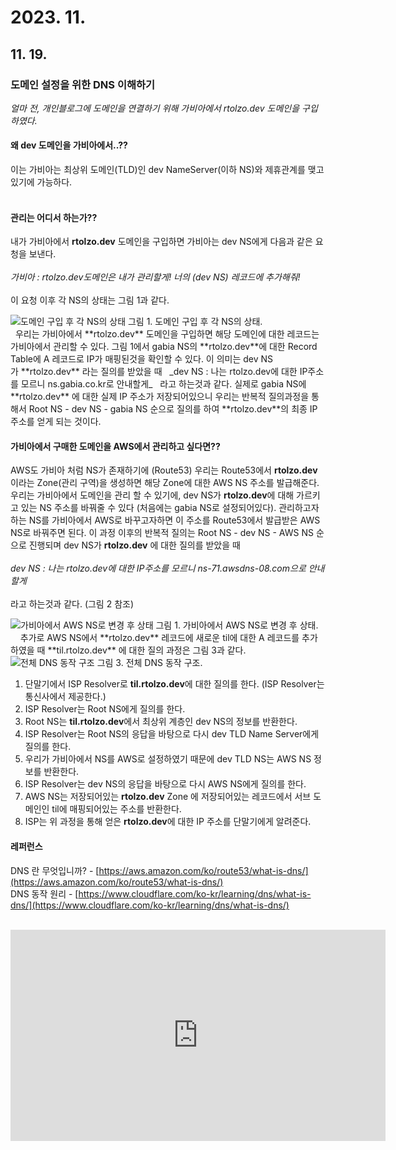 # 2023. 11.

## 11. 19.

### 도메인 설정을 위한 DNS 이해하기

_얼마 전, 개인블로그에 도메인을 연결하기 위해 가비아에서 rtolzo.dev 도메인을 구입하였다._

#### 왜 dev 도메인을 가비아에서..??

이는 가비아는 최상위 도메인(TLD)인 dev NameServer(이하 NS)와 제휴관계를 맺고 있기에 가능하다.  
 

#### 관리는 어디서 하는가??

내가 가비아에서 **rtolzo.dev** 도메인을 구입하면 가비아는 dev NS에게 다음과 같은 요청을 보낸다.  
   
_가비아 : rtolzo.dev도메인은 내가 관리할게! 너의 (dev NS) 레코드에 추가해줘!_  
   
이 요청 이후 각 NS의 상태는 그림 1과 같다.  

<div class="img-container">
    <img alt="도메인 구입 후 각 NS의 상태" src="https://github.com/ChoiYongWon/Algorithm/assets/40623433/c693d846-9255-49ee-85de-822a4d3d4506">  
    <span class="caption">그림 1. 도메인 구입 후 각 NS의 상태.</span>
</div>
   
우리는 가비아에서 **rtolzo.dev** 도메인을 구입하면 해당 도메인에 대한 레코드는 가비아에서 관리할 수 있다. 그림 1에서 gabia NS의 **rtolzo.dev**에 대한 Record Table에 A 레코드로 IP가 매핑된것을 확인할 수 있다. 이 의미는 dev NS가 **rtolzo.dev** 라는 질의를 받았을 때  
   
_dev NS : 나는 rtolzo.dev에 대한 IP주소를 모르니 ns.gabia.co.kr로 안내할게_  
   
라고 하는것과 같다. 실제로 gabia NS에 **rtolzo.dev** 에 대한 실제 IP 주소가 저장되어있으니 우리는 반복적 질의과정을 통해서  
Root NS - dev NS - gabia NS 순으로 질의를 하여 **rtolzo.dev**의 최종 IP 주소를 얻게 되는 것이다.  
 

#### 가비아에서 구매한 도메인을 AWS에서 관리하고 싶다면??

AWS도 가비아 처럼 NS가 존재하기에 (Route53) 우리는 Route53에서 **rtolzo.dev** 이라는 Zone(관리 구역)을 생성하면 해당 Zone에 대한 AWS NS 주소를 발급해준다. 우리는 가비아에서 도메인을 관리 할 수 있기에, dev NS가 **rtolzo.dev**에 대해 가르키고 있는 NS 주소를 바꿔줄 수 있다 (처음에는 gabia NS로 설정되어있다). 관리하고자 하는 NS를 가비아에서 AWS로 바꾸고자하면 이 주소를 Route53에서 발급받은 AWS NS로 바꿔주면 된다. 이 과정 이후의 반복적 질의는 Root NS - dev NS - AWS NS 순으로 진행되며 dev NS가 **rtolzo.dev** 에 대한 질의를 받았을 때  
   
_dev NS : 나는 rtolzo.dev에 대한 IP주소를 모르니 ns-71.awsdns-08.com으로 안내할게_  
   
라고 하는것과 같다. (그림 2 참조)  

<div class="img-container">
    <img alt="가비아에서 AWS NS로 변경 후 상태" src="https://github.com/ChoiYongWon/Algorithm/assets/40623433/46fd16cc-c6da-464a-b7a4-fae35db70e5a">  
    <span class="caption">그림 1. 가비아에서 AWS NS로 변경 후 상태.</span>
</div>
 
   
추가로 AWS NS에서 **rtolzo.dev** 레코드에 새로운 til에 대한 A 레코드를 추가하였을 때  
**til.rtolzo.dev** 에 대한 질의 과정은 그림 3과 같다.  

<div class="img-container">
    <img alt="전체 DNS 동작 구조" src="https://github.com/ChoiYongWon/Algorithm/assets/40623433/7c067db9-13fc-4940-b2a0-5b78315c5bc0">  
    <span class="caption">그림 3. 전체 DNS 동작 구조.</span>
</div>



1.  단말기에서 ISP Resolver로 **til.rtolzo.dev**에 대한 질의를 한다. (ISP Resolver는 통신사에서 제공한다.)
2.  ISP Resolver는 Root NS에게 질의를 한다.
3.  Root NS는 **til.rtolzo.dev**에서 최상위 계층인 dev NS의 정보를 반환한다.
4.  ISP Resolver는 Root NS의 응답을 바탕으로 다시 dev TLD Name Server에게 질의를 한다.
5.  우리가 가비아에서 NS를 AWS로 설정하였기 때문에 dev TLD NS는 AWS NS 정보를 반환한다.
6.  ISP Resolver는 dev NS의 응답을 바탕으로 다시 AWS NS에게 질의를 한다.
7.  AWS NS는 저장되어있는 **rtolzo.dev** Zone 에 저장되어있는 레코드에서 서브 도메인인 til에 매핑되어있는 주소를 반환한다.
8.  ISP는 위 과정을 통해 얻은 **rtolzo.dev**에 대한 IP 주소를 단말기에게 알려준다.

#### 레퍼런스

DNS 란 무엇입니까? - [https://aws.amazon.com/ko/route53/what-is-dns/](https://aws.amazon.com/ko/route53/what-is-dns/)  
DNS 동작 원리 - [https://www.cloudflare.com/ko-kr/learning/dns/what-is-dns/](https://www.cloudflare.com/ko-kr/learning/dns/what-is-dns/)  
 

<iframe src="https://www.youtube.com/embed/sDXcLyrn6gU" width="600" height="338" frameborder="0" allowfullscreen="true"></iframe>
